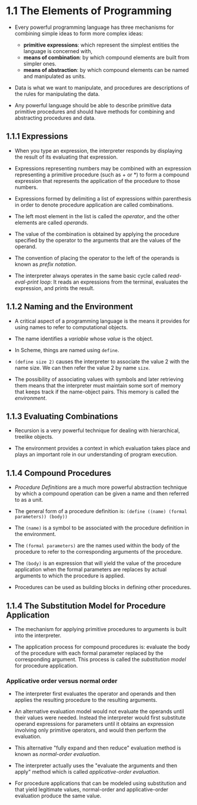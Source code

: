 # 1.1 The Elements of Programming

- Every powerful programming language has three mechanisms for combining simple ideas to form more complex ideas:

  - **primitive expressions**: which represent the simplest entities the language is concerned with,
  - **means of combination**: by which compound elements are built from simpler ones.
  - **means of abstraction**: by which compound elements can be named and manipulated as units.

- Data is what we want to manipulate, and procedures are descriptions of the rules for manipulating the data.

- Any powerful language should be able to describe primitive data primitive procedures and should have methods for combining and abstracting procedures and data.

## 1.1.1 Expressions

- When you type an expression, the interpreter responds by displaying the result of its evaluating that expression.

- Expressions representing numbers may be combined with an expression representing a primitive procedure (such as + or \*) to form a compound expression that represents the application of the procedure to those numbers.

- Expressions formed by delimiting a list of expressions within parenthesis in order to denote procedure application are called combinations.

- The left most element in the list is called the _operator_, and the other elements are called _operands_.

- The value of the combination is obtained by applying the procedure specified by the operator to the arguments that are the values of the operand.

- The convention of placing the operator to the left of the operands is known as _prefix notation_.

- The interpreter always operates in the same basic cycle called _read-eval-print loop_: It reads an expressions from the terminal, evaluates the expression, and prints the result.

## 1.1.2 Naming and the Environment

- A critical aspect of a programming language is the means it provides for using names to refer to computational objects.

- The name identifies a _variable_ whose _value_ is the object.

- In Scheme, things are named using `define`.

- `(define size 2)` causes the interpreter to associate the value 2 with the name size. We can then refer the value 2 by name `size`.

- The possibility of associating values with symbols and later retrieving them means that the interpreter must maintain some sort of memory that keeps track if the name-object pairs. This memory is called the _environment_.

## 1.1.3 Evaluating Combinations

- Recursion is a very powerful technique for dealing with hierarchical, treelike objects.

- The environment provides a context in which evaluation takes place and plays an important role in our understanding of program execution.

## 1.1.4 Compound Procedures

- _Procedure Definitions_ are a much more powerful abstraction technique by which a compound operation can be given a name and then referred to as a unit.

- The general form of a procedure definition is:
  `(define ((name) (formal parameters)) (body))`

- The `(name)` is a symbol to be associated with the procedure definition in the environment.

- The `(formal parameters)` are the names used within the body of the procedure to refer to the corresponding arguments of the procedure.

- The `(body)` is an expression that will yield the value of the procedure application when the formal parameters are replaces by actual arguments to which the procedure is applied.

- Procedures can be used as building blocks in defining other procedures.

## 1.1.4 The Substitution Model for Procedure Application

- The mechanism for applying primitive procedures to arguments is built into the interpreter.

- The application process for compound procedures is: evaluate the body of the procedure with each formal parameter replaced by the corresponding argument. This process is called the _substitution model_ for procedure application.

### Applicative order versus normal order

- The interpreter first evaluates the operator and operands and then applies the resulting procedure to the resulting arguments.

- An alternative evaluation model would not evaluate the operands until their values were needed. Instead the interpreter would first substitute operand expressions for parameters until it obtains an expression involving only primitive operators, and would then perform the evaluation.

- This alternative "fully expand and then reduce" evaluation method is known as _normal-order evaluation_.

- The interpreter actually uses the "evaluate the arguments and then apply" method which is called _applicative-order evaluation_.

- For procedure applications that can be modeled using substitution and that yield legitimate values, normal-order and applicative-order evaluation produce the same value.
